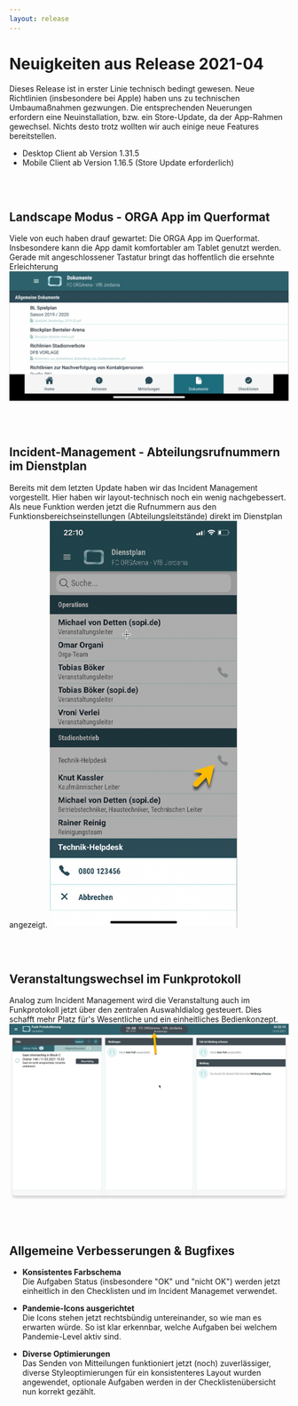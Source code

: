 ```yaml
---
layout: release
---
```


# Neuigkeiten aus Release 2021-04

Dieses Release ist in erster Linie technisch bedingt gewesen. Neue Richtlinien (insbesondere bei Apple) haben uns zu technischen Umbaumaßnahmen gezwungen. Die entsprechenden Neuerungen erfordern eine Neuinstallation, bzw. ein Store-Update, da der App-Rahmen gewechsel. Nichts desto trotz wollten wir auch einige neue Features bereitstellen.

* Desktop Client ab Version 1.31.5
* Mobile Client ab Version 1.16.5 (Store Update erforderlich)

<br>
<br>

## Landscape Modus - ORGA App im Querformat

Viele von euch haben drauf gewartet: Die ORGA App im Querformat. Insbesondere kann die App damit komfortabler am Tablet genutzt werden. Gerade mit angeschlossener Tastatur bringt das hoffentlich die ersehnte Erleichterung 
![Landscape-Modus](Bilder/iphone_quer.png)

<br>
<br>

## Incident-Management - Abteilungsrufnummern im Dienstplan
Bereits mit dem letzten Update haben wir das Incident Management vorgestellt. Hier haben wir layout-technisch noch ein wenig nachgebessert. Als neue Funktion werden jetzt die Rufnummern aus den Funktionsbereichseinstellungen (Abteilungsleitstände) direkt im Dienstplan angezeigt.
![Rufnummern](Bilder/dienstplan.png)

<br>
<br>

## Veranstaltungswechsel im Funkprotokoll
Analog zum Incident Management wird die Veranstaltung auch im Funkprotokoll jetzt über den zentralen Auswahldialog gesteuert. Dies schafft mehr Platz für's Wesentliche und ein einheitliches Bedienkonzept.
![Funkprotokoll](Bilder/funkprotokoll.png)

<br>
<br>



## Allgemeine Verbesserungen & Bugfixes

- **Konsistentes Farbschema**<br>
Die Aufgaben Status (insbesondere "OK" und "nicht OK") werden jetzt einheitlich in den Checklisten und im Incident Managemet verwendet.

- **Pandemie-Icons ausgerichtet**<br>
Die Icons stehen jetzt rechtsbündig untereinander, so wie man es erwarten würde. So ist klar erkennbar, welche Aufgaben bei welchem Pandemie-Level aktiv sind.

- **Diverse Optimierungen**<br>
Das Senden von Mitteilungen funktioniert jetzt (noch) zuverlässiger, diverse Styleoptimierungen für ein konsistenteres Layout wurden angewendet, optionale Aufgaben werden in der Checklistenübersicht nun korrekt gezählt.